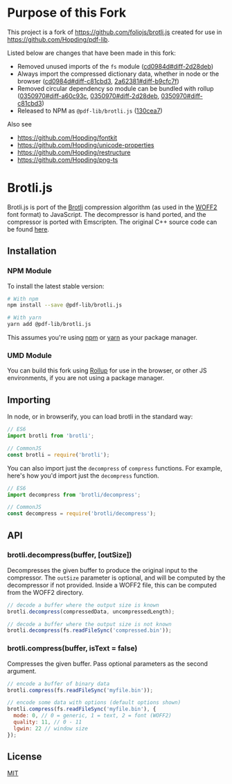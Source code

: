# Purpose of this Fork
This project is a fork of https://github.com/foliojs/brotli.js created for use in https://github.com/Hopding/pdf-lib.

Listed below are changes that have been made in this fork:

* Removed unused imports of the `fs` module ([cd0984d#diff-2d28deb](https://github.com/Hopding/brotli.js/commit/cd0984d7debbfc3e68a1330cbbdce43f89562d3a#diff-2d28debfa8437e92c4c28e7c28e54ec1L2))
* Always import the compressed dictionary data, whether in node or the browser ([cd0984d#diff-c81cbd3](https://github.com/Hopding/brotli.js/commit/cd0984d7debbfc3e68a1330cbbdce43f89562d3a#diff-c81cbd3b2324d056c65f99b22ce700cfR18), [2a62381#diff-b9cfc7f](https://github.com/Hopding/brotli.js/commit/2a623817f6bd8d1f7f528f69ac8ce8067b3383fb#diff-b9cfc7f2cdf78a7f4b91a753d10865a2L28))
* Removed circular dependency so module can be bundled with rollup ([0350970#diff-a60c93c](https://github.com/Hopding/brotli.js/commit/0350970de946950ce47c1948913827931d88fc11#diff-a60c93c22e22541b9a682c371e7ab9caR938), [0350970#diff-2d28deb](https://github.com/Hopding/brotli.js/commit/0350970de946950ce47c1948913827931d88fc11#diff-2d28debfa8437e92c4c28e7c28e54ec1R10), [0350970#diff-c81cbd3](https://github.com/Hopding/brotli.js/commit/0350970de946950ce47c1948913827931d88fc11#diff-c81cbd3b2324d056c65f99b22ce700cfR19))
* Released to NPM as `@pdf-lib/brotli.js` ([130cea7](https://github.com/Hopding/brotli.js/commit/130cea7ebf011608946f35294863a557220680df))

Also see
* https://github.com/Hopding/fontkit
* https://github.com/Hopding/unicode-properties
* https://github.com/Hopding/restructure
* https://github.com/Hopding/png-ts

# Brotli.js

Brotli.js is port of the [Brotli](http://tools.ietf.org/html/draft-alakuijala-brotli-01) compression algorithm (as used in the [WOFF2](http://www.w3.org/TR/WOFF2/) font format) to JavaScript. The decompressor is hand ported, and the compressor is ported with Emscripten.  The original C++ source code can be found [here](http://github.com/google/brotli).

## Installation
### NPM Module
To install the latest stable version:
```bash
# With npm
npm install --save @pdf-lib/brotli.js

# With yarn
yarn add @pdf-lib/brotli.js
```
This assumes you're using [npm](https://www.npmjs.com/) or [yarn](https://yarnpkg.com/lang/en/) as your package manager.

### UMD Module
You can build this fork using [Rollup](https://rollupjs.org/guide/en) for use in the browser, or other JS environments, if you are not using a package manager.


## Importing
In node, or in browserify, you can load brotli in the standard way:

```js
// ES6
import brotli from 'brotli';

// CommonJS
const brotli = require('brotli');
```

You can also import just the `decompress` of `compress` functions. For example, here's how you'd import just the `decompress` function.

```js
// ES6
import decompress from 'brotli/decompress';

// CommonJS
const decompress = require('brotli/decompress');
```

## API

### brotli.decompress(buffer, [outSize])

Decompresses the given buffer to produce the original input to the compressor.
The `outSize` parameter is optional, and will be computed by the decompressor
if not provided. Inside a WOFF2 file, this can be computed from the WOFF2 directory.

```javascript
// decode a buffer where the output size is known
brotli.decompress(compressedData, uncompressedLength);

// decode a buffer where the output size is not known
brotli.decompress(fs.readFileSync('compressed.bin'));
```

### brotli.compress(buffer, isText = false)

Compresses the given buffer. Pass optional parameters as the second argument.

```javascript
// encode a buffer of binary data
brotli.compress(fs.readFileSync('myfile.bin'));

// encode some data with options (default options shown)
brotli.compress(fs.readFileSync('myfile.bin'), {
  mode: 0, // 0 = generic, 1 = text, 2 = font (WOFF2)
  quality: 11, // 0 - 11
  lgwin: 22 // window size
});
```

## License
[MIT](https://choosealicense.com/licenses/mit/)
